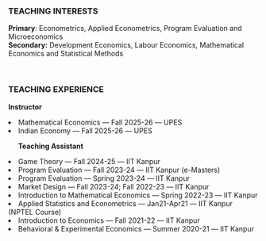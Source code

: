### TEACHING INTERESTS
**Primary**: Econometrics, Applied Econometrics, Program Evaluation and Microeconomics <br>
**Secondary:** Development Economics, Labour Economics, Mathematical Economics and Statistical Methods

&nbsp;&nbsp;&nbsp;&nbsp;

### TEACHING EXPERIENCE
**Instructor**
<li> Mathematical Economics &#8211;&#8211; Fall 2025-26 &#8211;&#8211; UPES</li>
<li> Indian Economy &#8211;&#8211; Fall 2025-26 &#8211;&#8211; UPES</li>

&nbsp;&nbsp;&nbsp;&nbsp;
**Teaching Assistant**
<li> Game Theory &#8211;&#8211;   Fall 2024-25 &#8211;&#8211; IIT Kanpur</li>
<li> Program Evaluation &#8211;&#8211;    Fall 2023-24 &#8211;&#8211; IIT Kanpur (e-Masters)</li>
<li>Program Evaluation &#8211;&#8211;  Spring 2023-24 &#8211;&#8211; IIT Kanpur </li>
<li>Market Design &#8211;&#8211; Fall 2023-24; Fall 2022-23 &#8211;&#8211; IIT Kanpur</li>
<li>Introduction to Mathematical Economics &#8211;&#8211; Spring 2022-23 &#8211;&#8211; IIT Kanpur </li>
<li> Applied Statistics and Econometrics  &#8211;&#8211;    Jan21-Apr21 &#8211;&#8211; IIT Kanpur (NPTEL Course)</li>
<li> Introduction to Economics &#8211;&#8211;    Fall 2021-22 &#8211;&#8211; IIT Kanpur</li>
 <li>Behavioral & Experimental Economics &#8211;&#8211; Summer 2020-21 &#8211;&#8211; IIT Kanpur</li>
<br>



